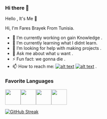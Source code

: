 ### Hi there 👋

Hello , It's Me 👋

Hi, I'm Fares Brayek From Tunisia.

- 🔭 I’m currently working on gain Knowledge .
- 🌱 I’m currently learning what I didnt learn.
- 🤔 I’m looking for help with making projects .
- 💬 Ask me about what u want .
- ⚡ Fun fact: we gonna die .
- 📫 How to reach me: [![alt text][2.1]][2] [![alt text][6.1]][6] .




[2.1]: http://i.imgur.com/P3YfQoD.png
[6.1]: http://i.imgur.com/0o48UoR.png

[2]: http://www.facebook.com/007MrSpy2/
[6]: http://www.github.com/faresbrayek

### Favorite Languages
<img align="center" src="https://cdn-icons-png.flaticon.com/128/5968/5968350.png" height="50" /><img align="center" src="https://cdn-icons-png.flaticon.com/128/5968/5968332.png" height="50" /><img align="center" src="https://cdn-icons-png.flaticon.com/128/5968/5968350.png" height="50" /><img align="center" src="https://cdn-icons.flaticon.com/png/128/721/premium/721671.png?token=exp=1641856516~hmac=6d2932349f004053492dd97c669275d3" height="50" />


[![GitHub Streak](https://github-readme-streak-stats.herokuapp.com?user=FaresBrayek&theme=dark&hide_border=true&date_format=M%20j%5B%2C%20Y%5D)](https://git.io/streak-stats)
